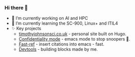 ### Hi there 👋

<!--
**timotaysci/timotaysci** is a ✨ _special_ ✨ repository because its `README.md` (this file) appears on your GitHub profile.

Here are some ideas to get you started:
-->
- 🔭 I’m currently working on AI and HPC
- 🌱 I’m currently learning the SC-900, Linux+ and ITIL4
- ✨ Key projects
    - [timothyjohnsonsci.co.uk](https://github.com/timotaysci/timothyjohnsonsci.com) - personal site built on Hugo.
    - [Confidentiality mode](https://github.com/timotaysci/confidentiality-mode) - emacs mode to stop snoopers 👀.
    - [Fast-ref](https://github.com/timotaysci/fast-ref) - insert citations into emacs - fast.
    - [Devtools](https://github.com/timotaysci/DevTools) - building blocks made by me.

